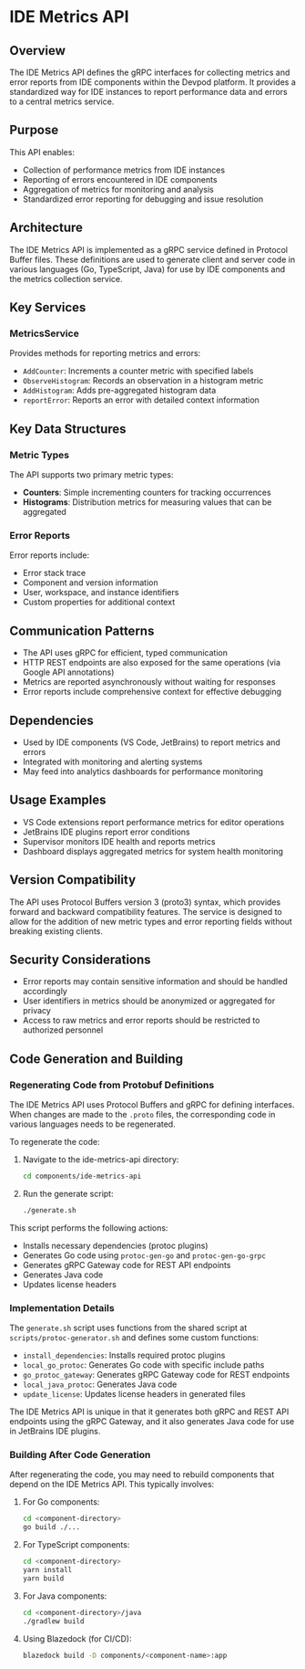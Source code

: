 # IDE Metrics API

## Overview
The IDE Metrics API defines the gRPC interfaces for collecting metrics and error reports from IDE components within the Devpod platform. It provides a standardized way for IDE instances to report performance data and errors to a central metrics service.

## Purpose
This API enables:
- Collection of performance metrics from IDE instances
- Reporting of errors encountered in IDE components
- Aggregation of metrics for monitoring and analysis
- Standardized error reporting for debugging and issue resolution

## Architecture
The IDE Metrics API is implemented as a gRPC service defined in Protocol Buffer files. These definitions are used to generate client and server code in various languages (Go, TypeScript, Java) for use by IDE components and the metrics collection service.

## Key Services

### MetricsService
Provides methods for reporting metrics and errors:

- `AddCounter`: Increments a counter metric with specified labels
- `ObserveHistogram`: Records an observation in a histogram metric
- `AddHistogram`: Adds pre-aggregated histogram data
- `reportError`: Reports an error with detailed context information

## Key Data Structures

### Metric Types
The API supports two primary metric types:
- **Counters**: Simple incrementing counters for tracking occurrences
- **Histograms**: Distribution metrics for measuring values that can be aggregated

### Error Reports
Error reports include:
- Error stack trace
- Component and version information
- User, workspace, and instance identifiers
- Custom properties for additional context

## Communication Patterns
- The API uses gRPC for efficient, typed communication
- HTTP REST endpoints are also exposed for the same operations (via Google API annotations)
- Metrics are reported asynchronously without waiting for responses
- Error reports include comprehensive context for effective debugging

## Dependencies
- Used by IDE components (VS Code, JetBrains) to report metrics and errors
- Integrated with monitoring and alerting systems
- May feed into analytics dashboards for performance monitoring

## Usage Examples
- VS Code extensions report performance metrics for editor operations
- JetBrains IDE plugins report error conditions
- Supervisor monitors IDE health and reports metrics
- Dashboard displays aggregated metrics for system health monitoring

## Version Compatibility
The API uses Protocol Buffers version 3 (proto3) syntax, which provides forward and backward compatibility features. The service is designed to allow for the addition of new metric types and error reporting fields without breaking existing clients.

## Security Considerations
- Error reports may contain sensitive information and should be handled accordingly
- User identifiers in metrics should be anonymized or aggregated for privacy
- Access to raw metrics and error reports should be restricted to authorized personnel

## Code Generation and Building

### Regenerating Code from Protobuf Definitions
The IDE Metrics API uses Protocol Buffers and gRPC for defining interfaces. When changes are made to the `.proto` files, the corresponding code in various languages needs to be regenerated.

To regenerate the code:

1. Navigate to the ide-metrics-api directory:
   ```bash
   cd components/ide-metrics-api
   ```

2. Run the generate script:
   ```bash
   ./generate.sh
   ```

This script performs the following actions:
- Installs necessary dependencies (protoc plugins)
- Generates Go code using `protoc-gen-go` and `protoc-gen-go-grpc`
- Generates gRPC Gateway code for REST API endpoints
- Generates Java code
- Updates license headers

### Implementation Details
The `generate.sh` script uses functions from the shared script at `scripts/protoc-generator.sh` and defines some custom functions:

- `install_dependencies`: Installs required protoc plugins
- `local_go_protoc`: Generates Go code with specific include paths
- `go_protoc_gateway`: Generates gRPC Gateway code for REST endpoints
- `local_java_protoc`: Generates Java code
- `update_license`: Updates license headers in generated files

The IDE Metrics API is unique in that it generates both gRPC and REST API endpoints using the gRPC Gateway, and it also generates Java code for use in JetBrains IDE plugins.

### Building After Code Generation
After regenerating the code, you may need to rebuild components that depend on the IDE Metrics API. This typically involves:

1. For Go components:
   ```bash
   cd <component-directory>
   go build ./...
   ```

2. For TypeScript components:
   ```bash
   cd <component-directory>
   yarn install
   yarn build
   ```

3. For Java components:
   ```bash
   cd <component-directory>/java
   ./gradlew build
   ```

4. Using Blazedock (for CI/CD):
   ```bash
   blazedock build -D components/<component-name>:app
   ```
